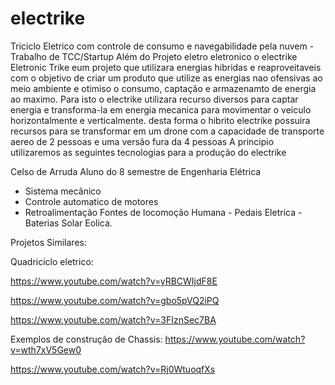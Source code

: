 # electrike
Triciclo Eletrico com controle de consumo e navegabilidade pela nuvem - Trabalho de TCC/Startup
Além do Projeto eletro eletronico o electrike Eletronic Trike eum projeto que utilizara energias hibridas e reaproveitaveis com o objetivo de criar um produto que utilize as energias nao ofensivas ao meio ambiente e otimiso o consumo, captação  e armazenamto de energia ao maximo.
Para isto o electrike utilizara recurso diversos para captar energia e transforma-la em energia mecanica para movimentar o veiculo horizontalmente e verticalmente.
desta forma o hibrito electrike possuira recursos para se transformar em um drone com a capacidade de transporte aereo de 2 pessoas e uma versão fura da 4 pessoas
A principio utilizaremos as seguintes tecnologias para a produção do electrike

Celso de Arruda
Aluno do 8 semestre de Engenharia Elétrica

- Sistema mecânico
- Controle automatico de motores
- Retroalimentação
Fontes de locomoção
Humana - Pedais 
Eletrica - Baterias
Solar
Eolica.


Projetos Similares:

Quadriciclo eletrico:

https://www.youtube.com/watch?v=yRBCWIjdF8E

https://www.youtube.com/watch?v=gbo5pVQ2iPQ

https://www.youtube.com/watch?v=3FIznSec7BA


Exemplos de construção de Chassis:
https://www.youtube.com/watch?v=wth7xV5Gew0

https://www.youtube.com/watch?v=Rj0WtuoqfXs

